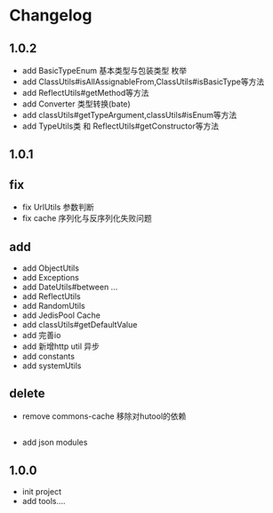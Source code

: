 # Changelog
## 1.0.2
 + add BasicTypeEnum 基本类型与包装类型 枚举
 + add ClassUtils#isAllAssignableFrom,ClassUtils#isBasicType等方法
 + add ReflectUtils#getMethod等方法
 + add Converter 类型转换(bate)
 + add classUtils#getTypeArgument,classUtils#isEnum等方法
 + add TypeUtils类 和 ReflectUtils#getConstructor等方法
## 1.0.1
 ## fix
 + fix UrlUtils 参数判断
 + fix cache 序列化与反序列化失败问题
 ## add
  + add ObjectUtils
  + add Exceptions
  + add DateUtils#between ...
  + add ReflectUtils
  + add RandomUtils
  + add JedisPool Cache
  + add classUtils#getDefaultValue
  + add 完善io
  + add 新增http util 异步
  + add constants
  + add systemUtils
 ## delete
  + remove commons-cache 移除对hutool的依赖
 ## 
  + add json modules
## 1.0.0
 + init project
 + add tools....
